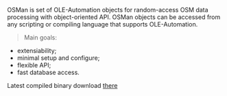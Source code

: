 OSMan is set of OLE-Automation objects for random-access OSM data processing with object-oriented API. OSMan objects can be accessed from any scripting or compiling language that supports OLE-Automation.
> Main goals:
  * extensiability;
  * minimal setup and configure;
  * flexible API;
  * fast database access.

Latest compiled binary download [there](https://googledrive.com/host/0B-XLxMAzJPL7alRjM2xRZ2hEYWc)